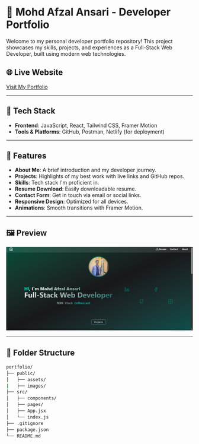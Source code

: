 # 💼 Mohd Afzal Ansari - Developer Portfolio

Welcome to my personal developer portfolio repository! This project showcases my skills, projects, and experiences as a Full-Stack Web Developer, built using modern web technologies.

## 🌐 Live Website

[Visit My Portfolio](https://portfolio-ingenium.netlify.app)  


---

## 🚀 Tech Stack

- **Frontend**: JavaScript, React, Tailwind CSS, Framer Motion
- **Tools & Platforms**: GitHub, Postman, Netlify (for deployment)

---

## 📁 Features

- **About Me**: A brief introduction and my developer journey.
- **Projects**: Highlights of my best work with live links and GitHub repos.
- **Skills**: Tech stack I'm proficient in.
- **Resume Download**: Easily downloadable resume.
- **Contact Form**: Get in touch via email or social links.
- **Responsive Design**: Optimized for all devices.
- **Animations**: Smooth transitions with Framer Motion.

---

## 🖼️ Preview

![Portfolio Screenshot](https://github.com/Afzal1603/PortFolio/blob/master/public/images/preview.png)  

---

## 📂 Folder Structure

```bash
portfolio/
├── public/
│   ├── assets/
|   ├── images/
├── src/
│   ├── components/
│   ├── pages/
│   ├── App.jsx
│   └── index.js
├── .gitignore
├── package.json
└── README.md
